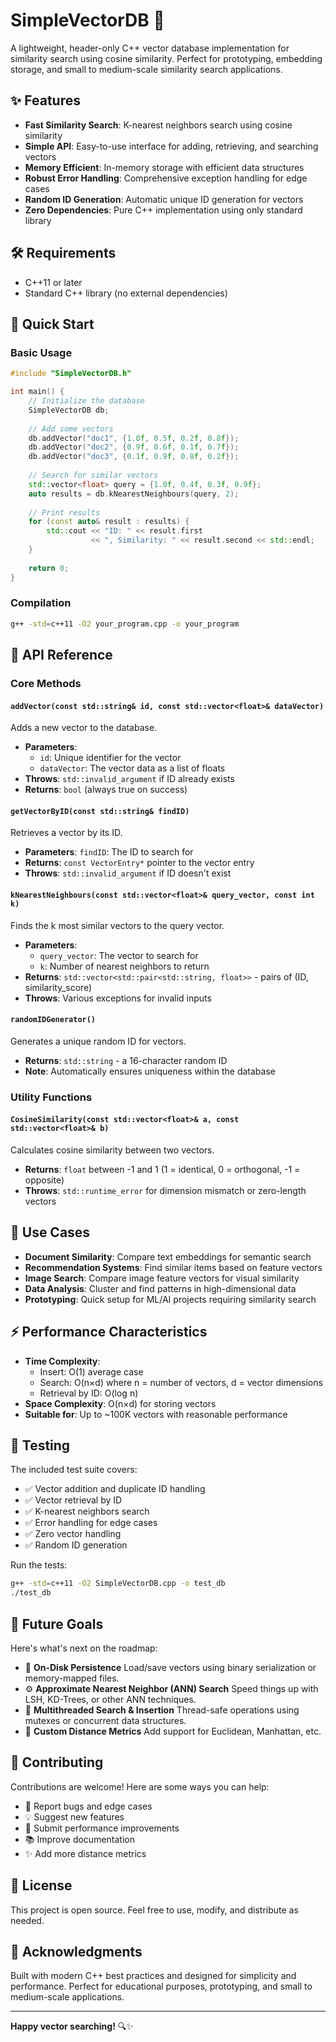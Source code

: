 # SimpleVectorDB 🚀

A lightweight, header-only C++ vector database implementation for similarity search using cosine similarity. Perfect for prototyping, embedding storage, and small to medium-scale similarity search applications.

## ✨ Features

- **Fast Similarity Search**: K-nearest neighbors search using cosine similarity
- **Simple API**: Easy-to-use interface for adding, retrieving, and searching vectors
- **Memory Efficient**: In-memory storage with efficient data structures
- **Robust Error Handling**: Comprehensive exception handling for edge cases
- **Random ID Generation**: Automatic unique ID generation for vectors
- **Zero Dependencies**: Pure C++ implementation using only standard library

## 🛠️ Requirements

- C++11 or later
- Standard C++ library (no external dependencies)

## 🚀 Quick Start

### Basic Usage

```cpp
#include "SimpleVectorDB.h"

int main() {
    // Initialize the database
    SimpleVectorDB db;
    
    // Add some vectors
    db.addVector("doc1", {1.0f, 0.5f, 0.2f, 0.8f});
    db.addVector("doc2", {0.9f, 0.6f, 0.1f, 0.7f});
    db.addVector("doc3", {0.1f, 0.9f, 0.8f, 0.2f});
    
    // Search for similar vectors
    std::vector<float> query = {1.0f, 0.4f, 0.3f, 0.9f};
    auto results = db.kNearestNeighbours(query, 2);
    
    // Print results
    for (const auto& result : results) {
        std::cout << "ID: " << result.first 
                  << ", Similarity: " << result.second << std::endl;
    }
    
    return 0;
}
```

### Compilation

```bash
g++ -std=c++11 -O2 your_program.cpp -o your_program
```

## 📖 API Reference

### Core Methods

#### `addVector(const std::string& id, const std::vector<float>& dataVector)`
Adds a new vector to the database.
- **Parameters**: 
  - `id`: Unique identifier for the vector
  - `dataVector`: The vector data as a list of floats
- **Throws**: `std::invalid_argument` if ID already exists
- **Returns**: `bool` (always true on success)

#### `getVectorByID(const std::string& findID)`
Retrieves a vector by its ID.
- **Parameters**: `findID`: The ID to search for
- **Returns**: `const VectorEntry*` pointer to the vector entry
- **Throws**: `std::invalid_argument` if ID doesn't exist

#### `kNearestNeighbours(const std::vector<float>& query_vector, const int k)`
Finds the k most similar vectors to the query vector.
- **Parameters**: 
  - `query_vector`: The vector to search for
  - `k`: Number of nearest neighbors to return
- **Returns**: `std::vector<std::pair<std::string, float>>` - pairs of (ID, similarity_score)
- **Throws**: Various exceptions for invalid inputs

#### `randomIDGenerator()`
Generates a unique random ID for vectors.
- **Returns**: `std::string` - a 16-character random ID
- **Note**: Automatically ensures uniqueness within the database

### Utility Functions

#### `CosineSimilarity(const std::vector<float>& a, const std::vector<float>& b)`
Calculates cosine similarity between two vectors.
- **Returns**: `float` between -1 and 1 (1 = identical, 0 = orthogonal, -1 = opposite)
- **Throws**: `std::runtime_error` for dimension mismatch or zero-length vectors

## 🎯 Use Cases

- **Document Similarity**: Compare text embeddings for semantic search
- **Recommendation Systems**: Find similar items based on feature vectors  
- **Image Search**: Compare image feature vectors for visual similarity
- **Data Analysis**: Cluster and find patterns in high-dimensional data
- **Prototyping**: Quick setup for ML/AI projects requiring similarity search

## ⚡ Performance Characteristics

- **Time Complexity**: 
  - Insert: O(1) average case
  - Search: O(n×d) where n = number of vectors, d = vector dimensions
  - Retrieval by ID: O(log n)
- **Space Complexity**: O(n×d) for storing vectors
- **Suitable for**: Up to ~100K vectors with reasonable performance

## 🧪 Testing

The included test suite covers:
- ✅ Vector addition and duplicate ID handling
- ✅ Vector retrieval by ID
- ✅ K-nearest neighbors search
- ✅ Error handling for edge cases
- ✅ Zero vector handling
- ✅ Random ID generation

Run the tests:
```bash
g++ -std=c++11 -O2 SimpleVectorDB.cpp -o test_db
./test_db
```

## 🔮 Future Goals

Here's what's next on the roadmap:
* 💾 **On-Disk Persistence** Load/save vectors using binary serialization or memory-mapped files.
* ⚙️ **Approximate Nearest Neighbor (ANN) Search** Speed things up with LSH, KD-Trees, or other ANN techniques.
* 🧵 **Multithreaded Search & Insertion** Thread-safe operations using mutexes or concurrent data structures.
* 🧠 **Custom Distance Metrics** Add support for Euclidean, Manhattan, etc.

## 🤝 Contributing

Contributions are welcome! Here are some ways you can help:
- 🐛 Report bugs and edge cases
- 💡 Suggest new features
- 🔧 Submit performance improvements
- 📚 Improve documentation
- ✨ Add more distance metrics

## 📝 License

This project is open source. Feel free to use, modify, and distribute as needed.

## 🙏 Acknowledgments

Built with modern C++ best practices and designed for simplicity and performance. Perfect for educational purposes, prototyping, and small to medium-scale applications.

---

**Happy vector searching!** 🔍✨